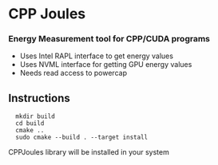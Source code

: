 # CPP Joules

### Energy Measurement tool for CPP/CUDA programs

- Uses Intel RAPL interface to get energy values
- Uses NVML interface for getting GPU energy values
- Needs read access to powercap

## Instructions

```bash=
  mkdir build
  cd build
  cmake ..
  sudo cmake --build . --target install
```

CPPJoules library will be installed in your system

